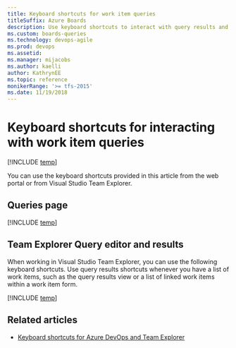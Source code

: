 ```yaml
---
title: Keyboard shortcuts for work item queries
titleSuffix: Azure Boards
description: Use keyboard shortcuts to interact with query results and query lists in Azure Boards, Azure DevOps, & Team Foundation Server  
ms.custom: boards-queries
ms.technology: devops-agile
ms.prod: devops
ms.assetid: 
ms.manager: mijacobs
ms.author: kaelli
author: KathrynEE
ms.topic: reference
monikerRange: '>= tfs-2015'
ms.date: 11/19/2018
---
```


# Keyboard shortcuts for interacting with work item queries

[!INCLUDE [temp](../includes/version-vsts-tfs-2015-on.md)]
  
You can use the keyboard shortcuts provided in this article from the web portal or from Visual Studio Team Explorer. 


## Queries page 

[!INCLUDE [temp](../../includes/keyboard-shortcuts/queries-shortcuts.md)] 

## Team Explorer Query editor and results 

When working in Visual Studio Team Explorer, you can use the following keyboard shortcuts. Use query results shortcuts whenever you have a list of work items, such as the query results view or a list of linked work items within a work item form.

[!INCLUDE [temp](../../includes/keyboard-shortcuts/queries-te-shortcuts.md)] 
 

## Related articles

- [Keyboard shortcuts for Azure DevOps and Team Explorer](../../project/navigation/keyboard-shortcuts.md)


